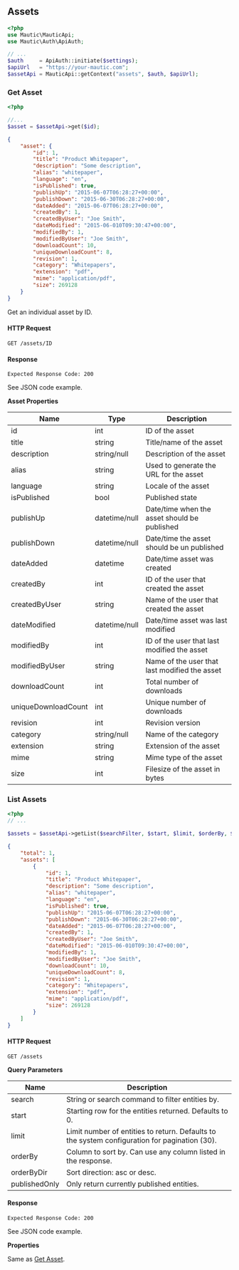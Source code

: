 ## Assets
```php
<?php
use Mautic\MauticApi;
use Mautic\Auth\ApiAuth;

// ...
$auth     = ApiAuth::initiate($settings);
$apiUrl   = "https://your-mautic.com"; 
$assetApi = MauticApi::getContext("assets", $auth, $apiUrl);
```

### Get Asset
```php
<?php

//...
$asset = $assetApi->get($id);
```
```json
{
    "asset": {
        "id": 1,
        "title": "Product Whitepaper",
        "description": "Some description",
        "alias": "whitepaper",
        "language": "en",
        "isPublished": true,
        "publishUp": "2015-06-07T06:28:27+00:00",
        "publishDown": "2015-06-30T06:28:27+00:00",
        "dateAdded": "2015-06-07T06:28:27+00:00",
        "createdBy": 1,
        "createdByUser": "Joe Smith",
        "dateModified": "2015-06-010T09:30:47+00:00",
        "modifiedBy": 1,
        "modifiedByUser": "Joe Smith",
        "downloadCount": 10,
        "uniqueDownloadCount": 8,
        "revision": 1,
        "category": "Whitepapers",
        "extension": "pdf",
        "mime": "application/pdf",
        "size": 269128
    }
}
```
Get an individual asset by ID.

#### HTTP Request

`GET /assets/ID`

#### Response

`Expected Response Code: 200`

See JSON code example.

**Asset Properties**

Name|Type|Description
----|----|-----------
id|int|ID of the asset
title|string|Title/name of the asset
description|string/null|Description of the asset
alias|string|Used to generate the URL for the asset
language|string|Locale of the asset
isPublished|bool|Published state
publishUp|datetime/null|Date/time when the asset should be published
publishDown|datetime/null|Date/time the asset should be un published
dateAdded|datetime|Date/time asset was created
createdBy|int|ID of the user that created the asset
createdByUser|string|Name of the user that created the asset
dateModified|datetime/null|Date/time asset was last modified
modifiedBy|int|ID of the user that last modified the asset
modifiedByUser|string|Name of the user that last modified the asset
downloadCount|int|Total number of downloads
uniqueDownloadCount|int|Unique number of downloads
revision|int|Revision version
category|string/null|Name of the category
extension|string|Extension of the asset
mime|string|Mime type of the asset
size|int|Filesize of the asset in bytes

### List Assets
```php
<?php
// ...

$assets = $assetApi->getList($searchFilter, $start, $limit, $orderBy, $orderByDir);
```
```json
{
    "total": 1,
    "assets": [
        {
            "id": 1,
            "title": "Product Whitepaper",
            "description": "Some description",
            "alias": "whitepaper",
            "language": "en",
            "isPublished": true,
            "publishUp": "2015-06-07T06:28:27+00:00",
            "publishDown": "2015-06-30T06:28:27+00:00",
            "dateAdded": "2015-06-07T06:28:27+00:00",
            "createdBy": 1,
            "createdByUser": "Joe Smith",
            "dateModified": "2015-06-010T09:30:47+00:00",
            "modifiedBy": 1,
            "modifiedByUser": "Joe Smith",
            "downloadCount": 10,
            "uniqueDownloadCount": 8,
            "revision": 1,
            "category": "Whitepapers",
            "extension": "pdf",
            "mime": "application/pdf",
            "size": 269128
        }
    ]
}
```
#### HTTP Request

`GET /assets`

**Query Parameters**

Name|Description
----|-----------
search|String or search command to filter entities by.
start|Starting row for the entities returned. Defaults to 0.
limit|Limit number of entities to return. Defaults to the system configuration for pagination (30).
orderBy|Column to sort by. Can use any column listed in the response.
orderByDir|Sort direction: asc or desc.
publishedOnly|Only return currently published entities.

#### Response

`Expected Response Code: 200`

See JSON code example.

**Properties**

Same as [Get Asset](#get-asset).